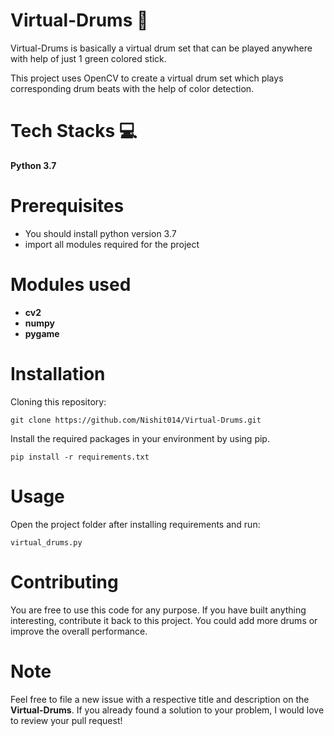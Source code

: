 # Virtual-Drums 🥁 

Virtual-Drums is basically a virtual drum set that can be played anywhere with help of just 1 green colored stick.

This project uses OpenCV to create a virtual drum set which plays corresponding drum beats with the help of color detection.

# Tech Stacks 💻
**Python 3.7**

# Prerequisites
- You should install python version 3.7
- import all modules required for the project

# Modules used
* **cv2**
* **numpy**
* **pygame**

# Installation

Cloning this repository:
```
git clone https://github.com/Nishit014/Virtual-Drums.git
```
Install the required packages in your environment by using pip.
```
pip install -r requirements.txt
```

# Usage

Open the project folder after installing requirements and run:
```
virtual_drums.py
```

# Contributing 
You are free to use this code for any purpose. If you have built anything interesting, contribute it back to this project. You could add more drums or improve the overall performance.

# Note  
Feel free to file a new issue with a respective title and description on the **Virtual-Drums**.  If you already found a solution to your problem, I would love to review your pull request!
